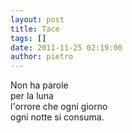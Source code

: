 ```yaml
---
layout: post
title: Tace
tags: []
date: 2011-11-25 02:19:00
author: pietro
---
```

Non ha parole<br/>per la luna<br/>l'orrore che ogni giorno<br/>ogni notte si consuma.

